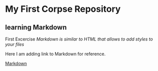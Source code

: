 # My First Corpse Repository
## learning Markdown
First Excercise
*Markdown is similar to HTML that allows to add styles to your files*

Here I am adding link to Markdown for reference.

[Markdown](https://guides.github.com/features/mastering-markdown/)
